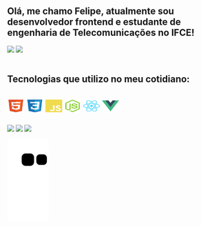 ## Olá, me chamo Felipe, atualmente sou desenvolvedor frontend e estudante de engenharia de Telecomunicações no IFCE!
<div align="startr"
  <a href="https://github.com/felipealbuq">
    <img height="180em" src="https://github-readme-stats.vercel.app/api/top-langs/?username=felipealbuq&layout=compact&langs_count=7&theme=dracula"/>
    <img height="180em" src="https://github-readme-stats.vercel.app/api?username=felipealbuq&show_icons=true&theme=dracula&include_all_commits=true&count_private=true"/>
</div><br>

## Tecnologias que utilizo no meu cotidiano:
<div style="display: inline_block"><br>
   <img align="center" alt="Felipe-Js" height="30" width="40" src="https://raw.githubusercontent.com/devicons/devicon/master/icons/html5/html5-original.svg">
   <img align="center" alt="Felipe-Js" height="30" width="40" src="https://raw.githubusercontent.com/devicons/devicon/master/icons/css3/css3-original.svg">
  <img align="center" alt="Felipe-Js" height="30" width="40" src="https://raw.githubusercontent.com/devicons/devicon/master/icons/javascript/javascript-plain.svg">
  <img align="center" alt="Felipe-Js" height="30" width="40" src="https://raw.githubusercontent.com/devicons/devicon/master/icons/nodejs/nodejs-plain.svg">
  <img align="center" alt="Felipe-Js" height="30" width="40" src="https://raw.githubusercontent.com/devicons/devicon/master/icons/react/react-original.svg">
  <img align="center" alt="Felipe-Js" height="30" width="40" src="https://raw.githubusercontent.com/devicons/devicon/master/icons/vuejs/vuejs-original.svg">
<!--   <img align="center" alt="Felipe-Js" height="30" width="40" src="https://raw.githubusercontent.com/devicons/devicon/master/icons/angularjs/angularjs-original.svg"> -->
  <img align="right" alt="" height="150" style="border-radius:50px;" 
</div>
  
  ## 
 
<div> 
   <a href = "mailto:felipeqwe65@gmail.com"><img src="https://img.shields.io/badge/-Gmail-%23333?style=for-the-badge&logo=gmail&logoColor=white" target="_blank"></a>
  <a href="https://www.instagram.com/felipealbuquerq_" target="_blank"><img src="https://img.shields.io/badge/-Instagram-%23E4405F?style=for-the-badge&logo=instagram&logoColor=white" target="_blank"></a> 
  <a href="http://linkedin.com/in/felipe-albuquerque-8b255122a" target="_blank"><img src="https://img.shields.io/badge/-LinkedIn-%230077B5?style=for-the-badge&logo=linkedin&logoColor=white" target="_blank"></a> 
  
  ![Snake animation](https://github.com/felipealbuq/felipealbuq/blob/output/github-contribution-grid-snake.svg)
 
</div>
